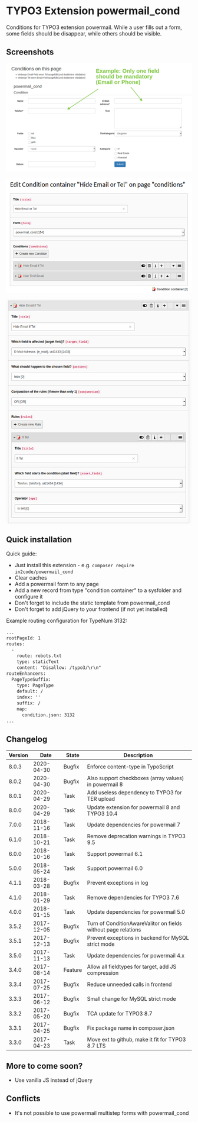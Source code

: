 # TYPO3 Extension powermail_cond

Conditions for TYPO3 extension powermail.
While a user fills out a form, some fields should be disappear, while
others should be visible.

## Screenshots

![Example form with conditions](Documentation/Images/screenshot_powermail_cond_frontend.png "Example form with conditions")

![Backend view to records](Documentation/Images/screenshot_powermail_cond_backend_records.png "Backend view to records")

![Backend view to records with rule](Documentation/Images/screenshot_powermail_cond_backend_records_conditionrule.png "Backend view to records with rule")


## Quick installation

Quick guide:
- Just install this extension - e.g. `composer require in2code/powermail_cond`
- Clear caches
- Add a powermail form to any page
- Add a new record from type "condition container" to a sysfolder and configure it
- Don't forget to include the static template from powermail_cond
- Don't forget to add jQuery to your frontend (if not yet installed)

Example routing configuration for TypeNum 3132:

```
...
rootPageId: 1
routes:
  -
    route: robots.txt
    type: staticText
    content: "Disallow: /typo3/\r\n"
routeEnhancers:
  PageTypeSuffix:
    type: PageType
    default: /
    index: ''
    suffix: /
    map:
      condition.json: 3132
...
```

## Changelog

| Version    | Date       | State      | Description                                                                  |
| ---------- | ---------- | ---------- | ---------------------------------------------------------------------------- |
| 8.0.3      | 2020-04-30 | Bugfix     | Enforce content-type in TypoScript                                           |
| 8.0.2      | 2020-04-30 | Bugfix     | Also support checkboxes (array values) in powermail 8                        |
| 8.0.1      | 2020-04-29 | Task       | Add useless dependency to TYPO3 for TER upload                               |
| 8.0.0      | 2020-04-29 | Task       | Update extension for powermail 8 and TYPO3 10.4                              |
| 7.0.0      | 2018-11-16 | Task       | Update dependencies for powermail 7                                          |
| 6.1.0      | 2018-10-21 | Task       | Remove deprecation warnings in TYPO3 9.5                                     |
| 6.0.0      | 2018-10-16 | Task       | Support powermail 6.1                                                        |
| 5.0.0      | 2018-05-24 | Task       | Support powermail 6.0                                                        |
| 4.1.1      | 2018-03-28 | Bugfix     | Prevent exceptions in log                                                    |
| 4.1.0      | 2018-01-29 | Task       | Remove dependencies for TYPO3 7.6                                            |
| 4.0.0      | 2018-01-15 | Task       | Update dependencies for powermail 5.0                                        |
| 3.5.2      | 2017-12-05 | Bugfix     | Turn of ConditionAwareValitor on fields without page relations               |
| 3.5.1      | 2017-12-13 | Bugfix     | Prevent exceptions in backend for MySQL strict mode                          |
| 3.5.0      | 2017-11-13 | Task       | Update dependencies for powermail 4.x                                        |
| 3.4.0      | 2017-08-14 | Feature    | Allow all fieldtypes for target, add JS compression                          |
| 3.3.4      | 2017-07-25 | Bugfix     | Reduce unneeded calls in frontend                                            |
| 3.3.3      | 2017-06-12 | Bugfix     | Small change for MySQL strict mode                                           |
| 3.3.2      | 2017-05-20 | Bugfix     | TCA update for TYPO3 8.7                                                     |
| 3.3.1      | 2017-04-25 | Bugfix     | Fix package name in composer.json                                            |
| 3.3.0      | 2017-04-23 | Task       | Move ext to github, make it fit for TYPO3 8.7 LTS                            |

## More to come soon?

- Use vanilla JS instead of jQuery

## Conflicts

- It's not possible to use powermail multistep forms with powermail_cond
